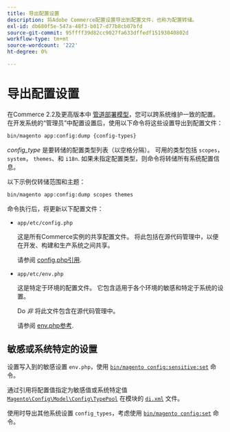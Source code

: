 ```yaml
---
title: 导出配置设置
description: 将Adobe Commerce配置设置导出到配置文件，也称为配置转储。
exl-id: db680f5e-547a-48f3-b017-d77b8cb07bfd
source-git-commit: 95ffff39d82cc9027fa633dffedf15193040802d
workflow-type: tm+mt
source-wordcount: '222'
ht-degree: 0%

---
```


# 导出配置设置

在Commerce 2.2及更高版本中 [管道部署模型](../deployment/technical-details.md)，您可以跨系统维护一致的配置。 在开发系统的“管理员”中配置设置后，使用以下命令将这些设置导出到配置文件：

```bash
bin/magento app:config:dump {config-types}
```

_config_type_ 是要转储的配置类型列表（以空格分隔）。 可用的类型包括 `scopes`， `system`， `themes`、和 `i18n`. 如果未指定配置类型，则命令将转储所有系统配置信息。

以下示例仅转储范围和主题：

```bash
bin/magento app:config:dump scopes themes
```

命令执行后，将更新以下配置文件：

- `app/etc/config.php`

  这是所有Commerce实例的共享配置文件。
将此包括在源代码管理中，以便在开发、构建和生产系统之间共享。

  请参阅 [config.php引用](../reference/config-reference-configphp.md).

- `app/etc/env.php`

  这是特定于环境的配置文件。
它包含适用于各个环境的敏感和特定于系统的设置。

  Do _非_ 将此文件包含在源代码管理中。

  请参阅 [env.php参考](../reference/config-reference-envphp.md).

## 敏感或系统特定的设置

设置写入到的敏感设置 `env.php`，使用 [`bin/magento config:sensitive:set`](set-configuration-values.md#set-values) 命令。

通过引用将配置值指定为敏感值或系统特定值 [`Magento\Config\Model\Config\TypePool`](https://github.com/magento/magento2/blob/2.4/app/code/Magento/Config/Model/Config/TypePool.php) 在模块的 [`di.xml`](https://developer.adobe.com/commerce/php/development/configuration/sensitive-environment-settings/#how-to-specify-values-as-sensitive-or-system-specific) 文件。

使用时导出其他系统设置 `config_types`，考虑使用 [`bin/magento config:set`](set-configuration-values.md#set-values) 命令。

